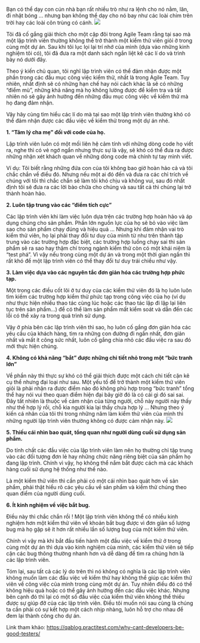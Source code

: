 Bạn có thể dạy con cún nhà bạn rất nhiều trò như ra lệnh cho nó nằm, lăn, đi nhặt bóng ... nhưng bạn không thể dạy cho nó bay như các loài chim trên trời hay các loài côn trùng có cánh.
![](https://images.viblo.asia/9e1a9ced-ab1a-49f0-a45b-a2b6cf1291bd.png)

Tôi đã cố gắng giải thích cho một cặp đôi trong Agile Team rằng tại sao mà một lập trình viên thường không thể trở thành một kiểm thử viên giỏi ở trong cùng một dự án. Sau khi tôi lục lọi lại trí nhớ của mình (dựa vào những kinh nghiệm tôi có), tôi đã đưa ra một danh sách ngắn liệt kê các lí do và trình bày nó dưới đây.

Theo ý kiến chủ quan, tôi nghĩ lập trình viên có thể đảm nhận được một phần  trong các đầu mục công việc kiểm thử, nhất là trong Agile Team. Tuy nhiên, nhất định sẽ có những hạn chế hay nói cách khác là sẽ có những “điểm mù”, những khả năng mà họ không lường được để kiểm tra và tất nhiên nó sẽ gây ảnh hưởng đến những đầu mục công việc về kiểm thử mà họ đang đảm nhận.

Vậy hãy cùng tìm hiểu các lí do mà tại sao một lập trình viên thường khó có thể đảm nhận được các đầu việc về kiểm thử trong một dự án nhé.

**1. “Tâm lý cha mẹ” đối với code của họ.**

Lập trình viên luôn có một mối liên hệ cảm tính với những dòng code họ viết ra, nghe thì có vẻ ngớ ngẩn nhưng thực sự là vậy, sẽ khó có thể đưa ra được những nhận xét khách quan về những dòng code mà chính tự tay mình viết. 

Ví dụ: Tôi biết rằng những đứa con của tôi không bao giờ hoàn hảo cả và tôi chắc chắn về điều đó. Nhưng nếu một ai đó đến và đưa ra các chỉ trích về chúng với tôi thì chắc chắn sẽ làm tôi khó chịu và không vui, sau đó nhất định tôi sẽ đưa ra các lời bào chữa cho chúng và sau tất cả thì chúng lại trở thành hoàn hảo.

**2. Luôn tập trung vào các “điểm tích cực”**

Các lập trình viên khi làm việc luôn dựa trên các trường hợp hoàn hảo và áp dụng chúng cho sản phẩm. Phần lớn nguồn lực của họ sẽ bỏ vào việc làm sao cho sản phẩm chạy đúng và hiệu quả ... Nhưng khi đảm nhận vai trò kiểm thử viên, họ lại phải thay đổi tư duy của mình từ như trên thành tập trung vào các trường hợp đặc biệt, các trường hợp luồng chạy sai thì sản phẩm sẽ ra sao hay thậm chí trong ngành kiểm thử còn có một khái niệm là “test phá”. Vì vậy nếu trong cùng một dự án và trong một thời gian ngắn thì rất khó để một lập trình viên có thể thay đổi tư duy trái chiều như vậy.

**3. Làm việc dựa vào các nguyên tắc đơn giản hóa các trường hợp phức tạp.**

Một trong các điều cốt lõi ở tư duy của các kiểm thử viên đó là họ luôn luôn tìm kiếm các trường hợp kiểm thử phức tạp trong công việc của họ (ví dụ như thực hiện nhiều thao tác cùng lúc hoặc các thao tác lặp đi lặp lại liên tục trên sản phẩm...) để có thể làm sản phẩm mất kiểm soát và dẫn đến các lỗi có thể xảy ra trong quá trình sử dụng.

Vậy ở phía bên các lập trình viên thì sao, họ luôn cố gắng đơn giản hóa các yêu cầu của khách hàng, tìm ra những con đường đi ngắn nhất, đơn giản nhất và mất ít công sức nhất, luôn cố gắng chia nhỏ các đầu việc ra sau đó mới thực hiện chúng.


**4. Không có khả năng “bắt” được những chi tiết nhỏ trong một “bức tranh lớn”**


Về phần này thì thực sự khó có thể giải thích được một cách chi tiết cặn kẽ cụ thể nhưng đại loại như sau. Một yếu tố để trở thành một kiểm thử viên giỏi là phải nhận ra được điểm nào đó không phù hợp trong “bức tranh” tổng thể hay nói vui theo quan điểm hiện đại bây giờ đó là có cái gì đó sai sai. Đây tất nhiên là thuộc về cảm nhận của từng người, chỗ này người này thấy như thế hợp lý rồi, chỗ kia người kia lại thấy chưa hợp lý ... Nhưng theo ý kiến cá nhân của tôi thì trong những năm làm kiểm thử viên của mình thì những người lập trình viên thường không có được cảm nhận này.
![](https://images.viblo.asia/228be304-7a63-4045-bf03-2019784ec9e1.png)

**5. Thiếu cái nhìn bao quát, tổng quan như người dùng cuối sử dụng sản phẩm.**

Do tính chất các đầu việc của lập trình viên làm nên họ thường chỉ tập trung vào các đối tượng đơn lẻ hay những chức năng riêng biệt của sản phẩm họ đang lập trình. Chính vì vậy, họ không thể nắm bắt được cách mà các khách hàng cuối sử dụng hệ thống như thế nào.

Là một kiểm thử viên thì cần phải có một cái nhìn bao quát hơn về sản phẩm, phải thật hiểu rõ các yêu cầu về sản phẩm và kiểm thử chúng theo quan điểm của người dùng cuối.

**6. Ít kinh nghiệm về việc bắt bug.**

Điều này thì chắc chắn rồi ! Một lập trình viên không thể có nhiều kinh nghiệm hơn một kiểm thử viên về khoản bắt bug được vì đơn giản số lượng bug mà họ gặp sẽ ít hơn rất nhiều lần số lượng bug của một kiểm thử viên. 

Chính vì vậy mà khi bắt đầu tiến hành một đầu việc về kiểm thử ở trong cùng một dự án thì dựa vào kinh nghiệm của mình, các kiểm thử viên sẽ tiếp cận các bug thông thường nhanh hơn và dễ dàng để tìm ra chúng hơn là các lập trình viên.

Tóm lại, sau tất cả các lý do trên thì nó không có nghĩa là các lập trình viên không muốn làm các đầu việc về kiểm thử hay không thể giúp các kiểm thử viên về công việc của mình trong cùng một dự án. Tuy nhiên điều đó có thể không hiệu quả hoặc có thể gây ảnh hưởng đến các đầu việc khác. Nhưng bên cạnh đó thì lại có một số đầu việc của kiểm thử viên không thể thiếu được sự giúp đỡ của các lập trình viên. Điều tôi muốn nói sau cùng là chúng ta cần phải có sự kết hợp một cách nhịp nhàng, luôn hỗ trợ cho nhau để đem lại thành công cho dự án.

Link tham khảo:
https://qablog.practitest.com/why-cant-developers-be-good-testers/